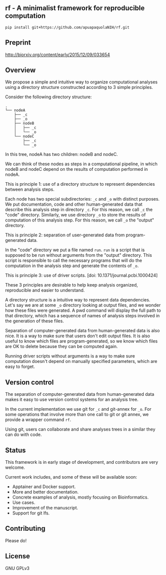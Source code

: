 ## rf - A minimalist framework for reproducible computation

```
pip install git+https://github.com/apuapaquolaNIH/rf.git
```

## Preprint 

 http://biorxiv.org/content/early/2015/12/09/033654
 
## Overview

We propose a simple and intuitive way to organize computational analyses using a directory structure constructed according to 3 simple principles.

Consider the following directory structure:

    .
    └── nodeA
        ├── _c
        ├── _o
        ├── nodeB
        │   ├── _c
        │   └── _o
        └── nodeC
            ├── _c
            └── _o


In this tree, nodeA has two children: nodeB and nodeC.

We can think of these nodes as steps in a computational pipeline, in which nodeB and nodeC depend on the results of computation performed in nodeA.

This is principle 1: use of a directory structure to represent dependencies between analysis steps.

Each node has two special subdirectories: `_c` and `_o` with distinct purposes. We put documentation, code and other human-generated data that describe this analysis step in directory `_c`. For this reason, we call `_c` the "code" directory. Similarly, we use directory `_o` to store the results of computation of this analysis step. For this reason, we call `_o` the "output" directory.

This is principle 2: separation of user-generated data from program-generated data.

In the "code" directory we put a file named `run`. `run` is a script that is supposed to be run without arguments from the "output" directory. This script is responsible to call the necessary programs that will do the computation in the analysis step and generate the contents of `_o`.

This is principle 3: use of driver scripts. [doi: 10.1371/journal.pcbi.1000424]


These 3 principles are desirable to help keep analysis organized, reproducible and easier to understand.

A directory structure is a intuitive way to represent data dependencies. Let's say we are at some `_o` directory looking at output files, and we wonder how these files were generated. A pwd command will display the full path to that directory, which has a sequence of names of analysis steps involved in the generation of these files.

Separation of computer-generated data from human-generated data is also nice. It is a way to make sure that users don't edit output files. It is also useful to know which files are program-generated, so we know which files are OK to delete because they can be computed again.

Running driver scripts without arguments is a way to make sure computation doesn't depend on manually specified parameters, which are easy to forget.



## Version control

The separation of computer-generated data from human-generated data makes it easy to use version control systems for an analysis tree.

In the current implementation we use git for `_c` and git-annex for `_o`. For some operations that involve more than one call to git or git annex, we provide a wrapper command `rf`.

Using git, users can collaborate and share analyses trees in a similar they can do with code.


## Status

This framework is in early stage of development, and contributors are very welcome.


Current work includes, and some of these will be available soon:

* Apptainer and Docker support.
* More and better documentation.
* Concrete examples of analysis, mostly focusing on Bioinformatics.
* Use cases.
* Improvement of the manuscript.
* Support for git lfs.

## Contributing

Please do!

## License

GNU GPLv3
 
